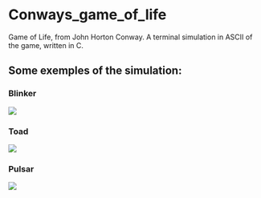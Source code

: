 # Conways_game_of_life
Game of Life, from John Horton Conway.
A terminal simulation in ASCII of the game, written in C.


## Some exemples of the simulation:
### Blinker
![](https://github.com/Conways-game-of-life/blob/main/Exemples/Blinker.gif)

### Toad
![](https://github.com/Conways-game-of-life/blob/main/Exemples/Toad.gif)

### Pulsar
![](https://github.com/Conways-game-of-life/blob/main/Exemples/Pulsar.gif)
